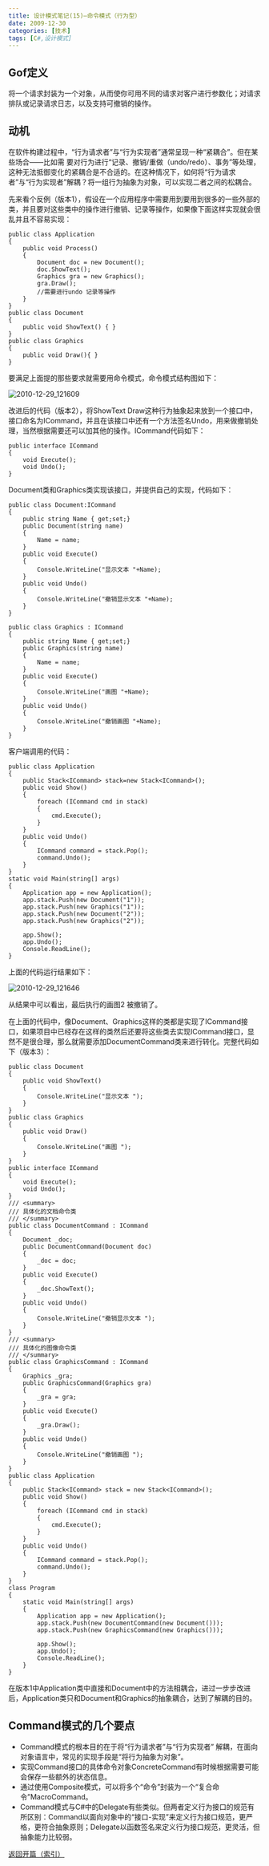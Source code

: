 ```yaml
---
title: 设计模式笔记(15)—命令模式（行为型）
date: 2009-12-30
categories: [技术]
tags: [C#,设计模式]
---
```


## Gof定义

将一个请求封装为一个对象，从而使你可用不同的请求对客户进行参数化；对请求排队或记录请求日志，以及支持可撤销的操作。

## 动机

在软件构建过程中，“行为请求者”与“行为实现者”通常呈现一种“紧耦合”。但在某些场合——比如需
要对行为进行“记录、撤销/重做（undo/redo）、事务”等处理，这种无法抵御变化的紧耦合是不合适的。在这种情况下，如何将“行为请求者”与“行为实现者”解耦？将一组行为抽象为对象，可以实现二者之间的松耦合。

先来看个反例（版本1），假设在一个应用程序中需要用到要用到很多的一些外部的类，并且要对这些类中的操作进行撤销、记录等操作，如果像下面这样实现就会很乱并且不容易实现：

```
public class Application
{
    public void Process()
    {
        Document doc = new Document();
        doc.ShowText();
        Graphics gra = new Graphics();
        gra.Draw();
        //需要进行undo 记录等操作
    }
}
public class Document
{
    public void ShowText() { }
}
public class Graphics
{
    public void Draw(){ }
}
```

要满足上面提的那些要求就需要用命令模式，命令模式结构图如下：

![2010-12-29_121609](https://cdn.jsdelivr.net/gh/oec2003/hblog-images/img/202201290617303.png)

改进后的代码（版本2），将ShowText Draw这种行为抽象起来放到一个接口中，接口命名为ICommand，并且在该接口中还有一个方法签名Undo，用来做撤销处理，当然根据需要还可以加其他的操作。ICommand代码如下：

```
public interface ICommand
{
    void Execute();
    void Undo();
}
```

Document类和Graphics类实现该接口，并提供自己的实现，代码如下：

```
public class Document:ICommand
{
    public string Name { get;set;}
    public Document(string name)
    {
        Name = name;
    }
    public void Execute()
    {
        Console.WriteLine("显示文本 "+Name);
    }
    public void Undo()
    {
        Console.WriteLine("撤销显示文本 "+Name);
    }
}

public class Graphics : ICommand
{
    public string Name { get;set;}
    public Graphics(string name)
    {
        Name = name;
    }
    public void Execute()
    {
        Console.WriteLine("画图 "+Name);
    }
    public void Undo()
    {
        Console.WriteLine("撤销画图 "+Name);
    }
}
```

客户端调用的代码：

```
public class Application
{
    public Stack<ICommand> stack=new Stack<ICommand>();
    public void Show()
    {
        foreach (ICommand cmd in stack)
        {
            cmd.Execute();
        }
    }
    public void Undo()
    {
        ICommand command = stack.Pop();
        command.Undo();
    }
}
static void Main(string[] args)
{
    Application app = new Application();
    app.stack.Push(new Document("1"));
    app.stack.Push(new Graphics("1"));
    app.stack.Push(new Document("2"));
    app.stack.Push(new Graphics("2"));

    app.Show();
    app.Undo();
    Console.ReadLine();
}
```

上面的代码运行结果如下：

![2010-12-29_121646](https://cdn.jsdelivr.net/gh/oec2003/hblog-images/img/202201290617602.png)

从结果中可以看出，最后执行的画图2 被撤销了。

在上面的代码中，像Document、Graphics这样的类都是实现了ICommand接口，如果项目中已经存在这样的类然后还要将这些类去实现ICommand接口，显然不是很合理，那么就需要添加DocumentCommand类来进行转化。完整代码如下（版本3）：

```
public class Document
{
    public void ShowText()
    {
        Console.WriteLine("显示文本 ");
    }
}
public class Graphics
{
    public void Draw()
    {
        Console.WriteLine("画图 ");
    }
}
public interface ICommand
{
    void Execute();
    void Undo();
}
/// <summary>
/// 具体化的文档命令类
/// </summary>
public class DocumentCommand : ICommand
{
    Document _doc;
    public DocumentCommand(Document doc)
    {
        _doc = doc;
    }
    public void Execute()
    {
        _doc.ShowText();
    }
    public void Undo()
    {
        Console.WriteLine("撤销显示文本 ");
    }
}
/// <summary>
/// 具体化的图像命令类
/// </summary>
public class GraphicsCommand : ICommand
{
    Graphics _gra;
    public GraphicsCommand(Graphics gra)
    {
        _gra = gra;
    }
    public void Execute()
    {
        _gra.Draw();
    }
    public void Undo()
    {
        Console.WriteLine("撤销画图 ");
    }
}
public class Application
{
    public Stack<ICommand> stack = new Stack<ICommand>();
    public void Show()
    {
        foreach (ICommand cmd in stack)
        {
            cmd.Execute();
        }
    }
    public void Undo()
    {
        ICommand command = stack.Pop();
        command.Undo();
    }
}
class Program
{
    static void Main(string[] args)
    {
        Application app = new Application();
        app.stack.Push(new DocumentCommand(new Document()));
        app.stack.Push(new GraphicsCommand(new Graphics()));

        app.Show();
        app.Undo();
        Console.ReadLine();
    }
}
```

在版本1中Application类中直接和Document中的方法相耦合，进过一步步改进后，Application类只和Document和Graphics的抽象耦合，达到了解耦的目的。

## Command模式的几个要点

* Command模式的根本目的在于将“行为请求者”与“行为实现者” 解耦，在面向对象语言中，常见的实现手段是“将行为抽象为对象”。
* 实现Command接口的具体命令对象ConcreteCommand有时候根据需要可能会保存一些额外的状态信息。
* 通过使用Composite模式，可以将多个“命令”封装为一个“复合命令”MacroCommand。
* Command模式与C#中的Delegate有些类似。但两者定义行为接口的规范有所区别：Command以面向对象中的“接口-实现”来定义行为接口规范，更严格，更符合抽象原则；Delegate以函数签名来定义行为接口规范，更灵活，但抽象能力比较弱。

[返回开篇（索引）](http://blog.fwhyy.com/2009/11/design-patterns-notes-1-index/)

